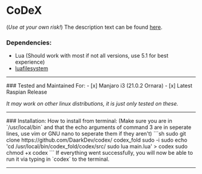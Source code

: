 # CoDeX
(*Use at your own risk!*)
The description text can be found [here](https://github.com/DaarkDev/filelink/tree/CoDeX).

### Dependencies:
- Lua (Should work with most if not all versions, use 5.1 for best experience)
- [luafilesystem](https://keplerproject.github.io/luafilesystem/)
<hr></hr>
### Tested and Maintained For:
- [x] Manjaro i3 (21.0.2 Ornara)
- [x] Latest Raspian Release

*It may work on other linux distributions, it is just only tested on these.*
<hr></hr>
### Installation:
How to install from terminal:
(Make sure you are in `/usr/local/bin` and that the echo arguments of command 3
are in seperate lines, use vim or GNU nano to seperate them if they aren't)
```sh
sudo git clone https://github.com/DaarkDev/codex/ codex_fold
sudo -i
sudo echo 'cd /usr/local/bin/codex_fold/codex/src/ sudo lua main.lua' > codex
sudo chmod +x codex
```
If everything went successfully, you will now be able to run it via typing in `codex`
to the terminal.
<hr></hr>

